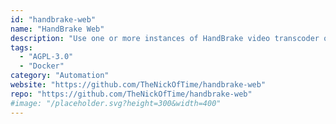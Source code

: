 ```yaml
---
id: "handbrake-web"
name: "HandBrake Web"
description: "Use one or more instances of HandBrake video transcoder on a headless device via a web interface."
tags:
  - "AGPL-3.0"
  - "Docker"
category: "Automation"
website: "https://github.com/TheNickOfTime/handbrake-web"
repo: "https://github.com/TheNickOfTime/handbrake-web"
#image: "/placeholder.svg?height=300&width=400"
---
```


